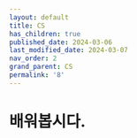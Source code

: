 ```yaml
---
layout: default
title: CS
has_children: true
published_date: 2024-03-06
last_modified_date: 2024-03-07
nav_order: 2
grand_parent: CS
permalink: '8'
---
```


# 배워봅시다.

